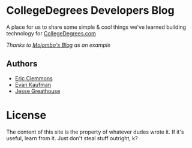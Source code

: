 CollegeDegrees Developers Blog
===

A place for us to share some simple & cool things we've learned building technology for
[CollegeDegrees.com](http://collegedegrees.com)

*Thanks to [Mojombo's Blog](http://github.com/mojombo/mojombo.github.com/) as an example*

Authors
---

* [Eric Clemmons](http://github.com/EricClemmons)
* [Evan Kaufman](http://github.com/EvanK)
* [Jesse Greathouse](https://github.com/jessegreathouse)

License
===

The content of this site is the property of whatever dudes wrote it.  If it's useful, learn from it.
Just don't steal stuff outright, k?